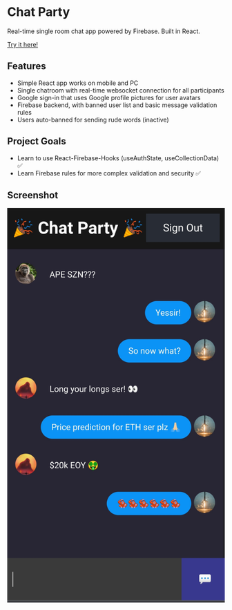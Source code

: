 # Chat Party
 Real-time single room chat app powered by Firebase. Built in React. 

[Try it here!](https://bensparkscode.github.io/chat-party/)

## Features

- Simple React app works on mobile and PC
- Single chatroom with real-time websocket connection for all participants
- Google sign-in that uses Google profile pictures for user avatars
- Firebase backend, with banned user list and basic message validation rules
- Users auto-banned for sending rude words (inactive)

## Project Goals

- Learn to use React-Firebase-Hooks (useAuthState, useCollectionData) ✅
- Learn Firebase rules for more complex validation and security ✅

## Screenshot
![Chat Party](/images/chat-party.jpg)
